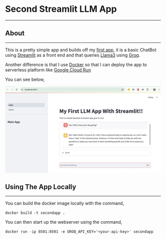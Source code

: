 # Second Streamlit LLM App
---------------------------

## About
---------
This is a pretty simple app and builds off my [first app](https://github.com/mdh266/firstapp), it is a basic ChatBot using [Streamlit](https://streamlit.io/) as a front end and that queries [Llama3](https://www.llama.com/llama3/) using [Groq](https://groq.com/). 

Another difference is that I use [Docker](https://www.docker.com/) so that I can deploy the app to serverless platform like [Google Cloud Run](https://cloud.google.com/run)

You can see below,

![images/chat.jpg](images/chat.jpg)

## Using The App Locally
------------------------
You can build the docker image locally with the command,

    docker build -t secondapp .

You can then start up the webserver using the command,

    docker run -ip 8501:8501 -e GROQ_API_KEY='<your-api-key>' secondapp
